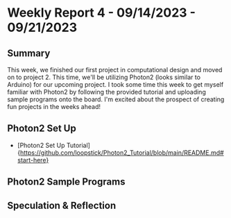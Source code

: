 # Weekly Report 4 - 09/14/2023 - 09/21/2023

## Summary
This week, we finished our first project in computational design and moved on to project 2. This time, we'll be utilizing Photon2 (looks similar to Arduino) for our upcoming project. I took some time this week to get myself familiar with Photon2 by following the provided tutorial and uploading sample programs onto the board. I'm excited about the prospect of creating fun projects in the weeks ahead!

## Photon2 Set Up
- [Photon2 Set Up Tutorial]{https://github.com/loopstick/Photon2_Tutorial/blob/main/README.md#start-here}


## Photon2 Sample Programs

## Speculation & Reflection

